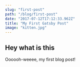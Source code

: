 ```yaml
---
slug: "first-post"
path: "/blog/first-post"
date: "2017-07-12T17:12:33.962Z"
title: "My First Gatsby Post"
image: "kitten.jpg"
---
```


## Hey what is this
Oooooh-weeee, my first blog post!
